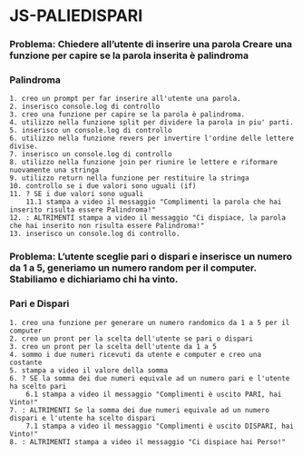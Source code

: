 # JS-PALIEDISPARI

### Problema: Chiedere all’utente di inserire una parola Creare una funzione per capire se la parola inserita è palindroma

### Palindroma
    1. creo un prompt per far inserire all'utente una parola. 
    2. inserisco console.log di controllo
    3. creo una funzione per capire se la parola è palindroma.  
    4. utilizzo nella funzione split per dividere la parola in piu' parti.
    5. inserisco un console.log di controllo
    6. utilizzo nella funzione revers per invertire l'ordine delle lettere divise.
    7. inserisco un console.log di controllo
    8. utilizzo nella funzione join per riunire le lettere e riformare nuovamente una stringa
    9. utilizzo return nella funzione per restituire la stringa 
    10. controllo se i due valori sono uguali (if)
    11. ? SE i due valori sono uguali
        11.1 stampa a video il messaggio "Complimenti la parola che hai inserito risulta essere Palindroma!"
    12. : ALTRIMENTI stampa a video il messaggio "Ci dispiace, la parola che hai inserito non risulta essere Palindroma!" 
    13. inserisco un console.log di controllo.


### Problema: L’utente sceglie pari o dispari e inserisce un numero da 1 a 5, generiamo un numero random per il computer. Stabiliamo e dichiariamo chi ha vinto.

### Pari e Dispari
    1. creo una funzione per generare un numero randomico da 1 a 5 per il computer
    2. creo un pront per la scelta dell'utente se pari o dispari
    3. creo un pront per la scelta dell'utente da 1 a 5
    4. sommo i due numeri ricevuti da utente e computer e creo una costante
    5. stampa a video il valore della somma 
    6. ? SE la somma dei due numeri equivale ad un numero pari e l'utente ha scelto pari
        6.1 stampa a video il messaggio "Complimenti è uscito PARI, hai Vinto!"
    7. : ALTRIMENTI Se la somma dei due numeri equivale ad un numero dispari e l'utente ha scelto dispari
        7.1 stampa a video il messaggio "Complimenti è uscito DISPARI, hai Vinto!"
    8. : ALTRIMENTI stampa a video il messaggio "Ci dispiace hai Perso!"
    